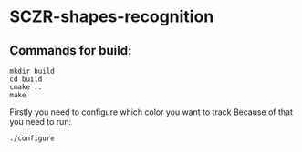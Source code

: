 # SCZR-shapes-recognition

## Commands for build:
```
mkdir build
cd build
cmake ..
make
```
Firstly you need to configure which color you want to track
Because of that you need to run:
```
./configure
```
